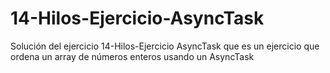 # 14-Hilos-Ejercicio-AsyncTask
Solución del ejercicio 14-Hilos-Ejercicio AsyncTask que es un ejercicio que ordena un array de números enteros usando un AsyncTask
